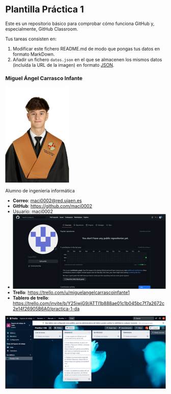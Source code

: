 # Plantilla Práctica 1
Este es un repositorio básico para comprobar cómo funciona GitHub y, especialmente, GitHub Classroom.

Tus tareas consisten en:
1) Modificar este fichero README.md de modo que pongas tus datos en formato MarkDown.
2) Añadir un fichero <code>datos.json</code> en el que se almacenen los mismos datos (incluída la URL de la imagen) en formato [JSON](https://es.wikipedia.org/wiki/JSON).

### Miguel Ángel Carrasco Infante
<img src='/FER_23_18158.JPG' width='200px'>

Alumno de ingenieria informática
* **Correo**: maci0002@red.ujaen.es
* **GitHub**: https://github.com/maci0002
* Usuario: maci0002
* <img src='/perfil_github.png' width='1000px'>
* **Trello**: https://trello.com/u/miguelangelcarrascoinfante1
* **Tablero de trello**:
https://trello.com/invite/b/Y25iwjG9/ATTI1b888ae01c1b045bc7f7a2672c2e14f26905B6A0/practica-1-da
<img src='/tablero de trello.png' width='1000px'>

